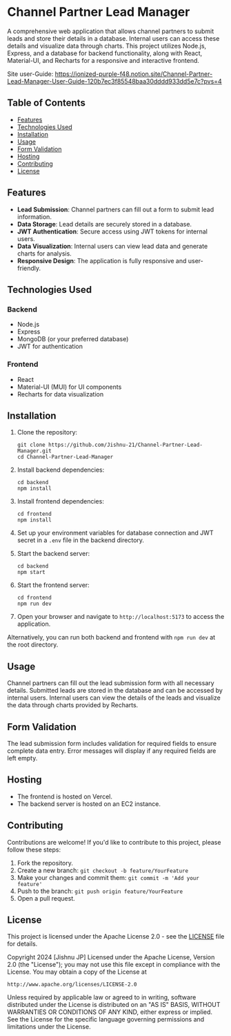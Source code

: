 # Channel Partner Lead Manager

A comprehensive web application that allows channel partners to submit leads and store their details in a database. Internal users can access these details and visualize data through charts. This project utilizes Node.js, Express, and a database for backend functionality, along with React, Material-UI, and Recharts for a responsive and interactive frontend.

Site user-Guide: https://ionized-purple-f48.notion.site/Channel-Partner-Lead-Manager-User-Guide-120b7ec3f85548baa30dddd933dd5e7c?pvs=4

## Table of Contents

- [Features](#features)
- [Technologies Used](#technologies-used)
- [Installation](#installation)
- [Usage](#usage)
- [Form Validation](#form-validation)
- [Hosting](#hosting)
- [Contributing](#contributing)
- [License](#license)

## Features

- **Lead Submission**: Channel partners can fill out a form to submit lead information.
- **Data Storage**: Lead details are securely stored in a database.
- **JWT Authentication**: Secure access using JWT tokens for internal users.
- **Data Visualization**: Internal users can view lead data and generate charts for analysis.
- **Responsive Design**: The application is fully responsive and user-friendly.

## Technologies Used

### Backend
- Node.js
- Express
- MongoDB (or your preferred database)
- JWT for authentication

### Frontend
- React
- Material-UI (MUI) for UI components
- Recharts for data visualization

## Installation

1. Clone the repository:
   ```
   git clone https://github.com/Jishnu-21/Channel-Partner-Lead-Manager.git
   cd Channel-Partner-Lead-Manager
   ```

2. Install backend dependencies:
   ```
   cd backend
   npm install
   ```

3. Install frontend dependencies:
   ```
   cd frontend
   npm install
   ```

4. Set up your environment variables for database connection and JWT secret in a `.env` file in the backend directory.

5. Start the backend server:
   ```
   cd backend
   npm start
   ```

6. Start the frontend server:
   ```
   cd frontend
   npm run dev
   ```

7. Open your browser and navigate to `http://localhost:5173` to access the application.

Alternatively, you can run both backend and frontend with `npm run dev` at the root directory.

## Usage

Channel partners can fill out the lead submission form with all necessary details. Submitted leads are stored in the database and can be accessed by internal users. Internal users can view the details of the leads and visualize the data through charts provided by Recharts.

## Form Validation

The lead submission form includes validation for required fields to ensure complete data entry. Error messages will display if any required fields are left empty.

## Hosting

- The frontend is hosted on Vercel.
- The backend server is hosted on an EC2 instance.

## Contributing

Contributions are welcome! If you'd like to contribute to this project, please follow these steps:

1. Fork the repository.
2. Create a new branch: `git checkout -b feature/YourFeature`
3. Make your changes and commit them: `git commit -m 'Add your feature'`
4. Push to the branch: `git push origin feature/YourFeature`
5. Open a pull request.

## License

This project is licensed under the Apache License 2.0 - see the [LICENSE](LICENSE) file for details.

Copyright 2024 [Jishnu JP]
Licensed under the Apache License, Version 2.0 (the "License");
you may not use this file except in compliance with the License.
You may obtain a copy of the License at

    http://www.apache.org/licenses/LICENSE-2.0

Unless required by applicable law or agreed to in writing, software
distributed under the License is distributed on an "AS IS" BASIS,
WITHOUT WARRANTIES OR CONDITIONS OF ANY KIND, either express or implied.
See the License for the specific language governing permissions and
limitations under the License.
